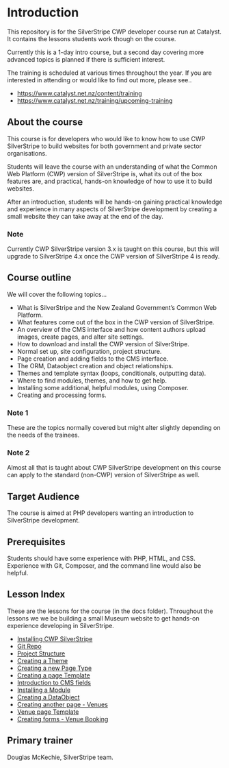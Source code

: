 # Introduction

This repository is for the SilverStripe CWP developer course run at Catalyst. It contains the lessons students work though on the course.

Currently this is a 1-day intro course, but a second day covering more advanced topics is planned if there is sufficient interest.

The training is scheduled at various times throughout the year. If you are interested in attending or would like to find out more, please see..

* https://www.catalyst.net.nz/content/training
* https://www.catalyst.net.nz/training/upcoming-training

## About the course
This course is for developers who would like to know how to use CWP SilverStripe to build websites for both government and private sector organisations.

Students will leave the course with an understanding of what the Common Web Platform (CWP) version of SilverStripe is, what its out of the box features are, and practical, hands-on knowledge of how to use it to build websites.

After an introduction, students will be hands-on gaining practical knowledge and experience in many aspects of SilverStripe development by creating a small website they can take away at the end of the day.

### Note

Currently CWP SilverStripe version 3.x is taught on this course, but this will upgrade to SilverStripe 4.x once the CWP version of SilverStripe 4 is ready.

## Course outline

We will cover the following topics...
* What is SilverStripe and the New Zealand Government’s Common Web Platform.
* What features come out of the box in the CWP version of SilverStripe.
* An overview of the CMS interface and how content authors upload images, create pages, and alter site settings.
* How to download and install the CWP version of SilverStripe.
* Normal set up, site configuration, project structure.
* Page creation and adding fields to the CMS interface.
* The ORM, Dataobject creation and object relationships.
* Themes and template syntax (loops, conditionals, outputting data).
* Where to find modules, themes, and how to get help.
* Installing some additional, helpful modules, using Composer.
* Creating and processing forms.

### Note 1

These are the topics normally covered but might alter slightly depending on the needs of the trainees.

### Note 2

Almost all that is taught about CWP SilverStripe development on this course can apply to the standard (non-CWP) version of SilverStripe as well.


## Target Audience

The course is aimed at PHP developers wanting an introduction to SilverStripe development.

## Prerequisites
Students should have some experience with PHP, HTML, and CSS. Experience with Git, Composer, and the command line would also be helpful.


## Lesson Index

These are the lessons for the course (in the docs folder). Throughout the lessons we we be building a small Museum website to get hands-on experience developing in SilverStripe.

* [Installing CWP SilverStripe](docs/01_InstallingCWPSilverStripe.md)
* [Git Repo](docs/01b_GitRepo.md)
* [Project Structure](docs/02_SiteProjectStructure.md)
* [Creating a Theme](docs/03_CreatingATheme.md)
* [Creating a new Page Type](docs/04_CreatingANewPage.md)
* [Creating a page Template](docs/05_CreatingATemplate.md)
* [Introduction to CMS fields](docs/06_IntroToCMSFields.md)
* [Installing a Module](docs/07_InstallingAModule.md)
* [Creating a DataObject](docs/08_CreatingADataobject.md)
* [Creating another page - Venues](docs/09_CreatingTheVenuePage.md)
* [Venue page Template](docs/10_VenuePageTemplate.md)
* [Creating forms - Venue Booking](docs/11_VenueBookingForm.md)

## Primary trainer

Douglas McKechie, SilverStripe team.
